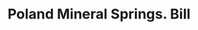 ---
doi: 10.7916/D8X6500C
date_other: '1890'
date_other_textual: 1890-1899
form: printed ephemera
genre:
- Invoices
name:
- Poland Mineral Springs
object_in_context_url: https://biggert.cul.columbia.edu/items/view/ave_biggert_00595
subject_hierarchical_geographic:
- South Poland, Maine, United States
subject_name:
- Poland Mineral Springs
title: Poland Mineral Springs. Bill
sort_title: Poland Mineral Springs. Bill
call_number: ave_biggert_00595
coordinates:
- 44.06055555555555,-70.39361111111111
pid: ave_biggert_00595
identifiers: ave_biggert_00595
thumbnail: https://derivativo-3.library.columbia.edu/iiif/2/ldpd:343605/full/!256,256/0/native.jpg
permalink: /biggert/ave_biggert_00595/
layout: iiif-image-page
---